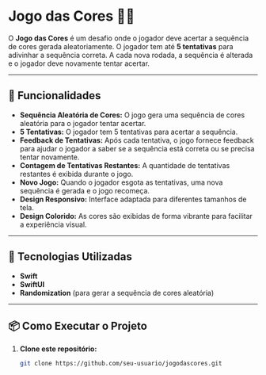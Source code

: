 # Jogo das Cores 🎨🧠

O **Jogo das Cores** é um desafio onde o jogador deve acertar a sequência de cores gerada aleatoriamente. O jogador tem até **5 tentativas** para adivinhar a sequência correta. A cada nova rodada, a sequência é alterada e o jogador deve novamente tentar acertar.

---

## 🎯 Funcionalidades

- **Sequência Aleatória de Cores:** O jogo gera uma sequência de cores aleatória para o jogador tentar acertar.
- **5 Tentativas:** O jogador tem 5 tentativas para acertar a sequência.
- **Feedback de Tentativas:** Após cada tentativa, o jogo fornece feedback para ajudar o jogador a saber se a sequência está correta ou se precisa tentar novamente.
- **Contagem de Tentativas Restantes:** A quantidade de tentativas restantes é exibida durante o jogo.
- **Novo Jogo:** Quando o jogador esgota as tentativas, uma nova sequência é gerada e o jogo recomeça.
- **Design Responsivo:** Interface adaptada para diferentes tamanhos de tela.
- **Design Colorido:** As cores são exibidas de forma vibrante para facilitar a experiência visual.

---

## 🚀 Tecnologias Utilizadas

- **Swift**
- **SwiftUI**
- **Randomization** (para gerar a sequência de cores aleatória)

---

## 📦 Como Executar o Projeto

1. **Clone este repositório:**

   ```bash
   git clone https://github.com/seu-usuario/jogodascores.git

